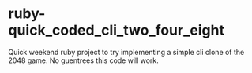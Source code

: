 # ruby-quick_coded_cli_two_four_eight
Quick weekend ruby project to try implementing a simple cli clone of the 2048 game.  No guentrees this code will work.
